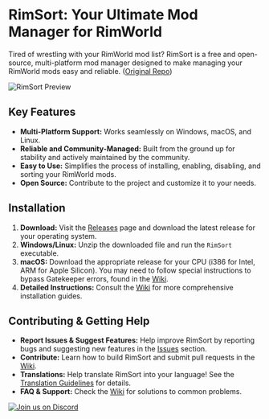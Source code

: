 # RimSort: Your Ultimate Mod Manager for RimWorld

Tired of wrestling with your RimWorld mod list?  RimSort is a free and open-source, multi-platform mod manager designed to make managing your RimWorld mods easy and reliable.  ([Original Repo](https://github.com/RimSort/RimSort))

![RimSort Preview](./docs/rimsort_preview.png)

## Key Features

*   **Multi-Platform Support:** Works seamlessly on Windows, macOS, and Linux.
*   **Reliable and Community-Managed:** Built from the ground up for stability and actively maintained by the community.
*   **Easy to Use:** Simplifies the process of installing, enabling, disabling, and sorting your RimWorld mods.
*   **Open Source:**  Contribute to the project and customize it to your needs.

## Installation

1.  **Download:** Visit the [Releases](https://github.com/RimSort/RimSort/releases) page and download the latest release for your operating system.
2.  **Windows/Linux:** Unzip the downloaded file and run the `RimSort` executable.
3.  **macOS:** Download the appropriate release for your CPU (i386 for Intel, ARM for Apple Silicon). You may need to follow special instructions to bypass Gatekeeper errors, found in the [Wiki](https://rimsort.github.io/RimSort/user-guide/downloading-and-installing#macos).
4.  **Detailed Instructions:** Consult the [Wiki](https://rimsort.github.io/RimSort/) for more comprehensive installation guides.

## Contributing & Getting Help

*   **Report Issues & Suggest Features:**  Help improve RimSort by reporting bugs and suggesting new features in the [Issues](https://github.com/RimSort/RimSort/issues) section.
*   **Contribute:** Learn how to build RimSort and submit pull requests in the [Wiki](https://rimsort.github.io/RimSort/).
*   **Translations:** Help translate RimSort into your language! See the [Translation Guidelines](https://rimsort.github.io/RimSort/development-guide/translation-guidelines) for details.
*   **FAQ & Support:**  Check the [Wiki](https://rimsort.github.io/RimSort/) for solutions to common problems.

[![Join us on Discord](https://github-production-user-asset-6210df.s3.amazonaws.com/2766946/248529301-486f4f8c-fed5-4fe1-832f-6461b7ce3a55.png)](https://discord.gg/aV7g69JmR2)